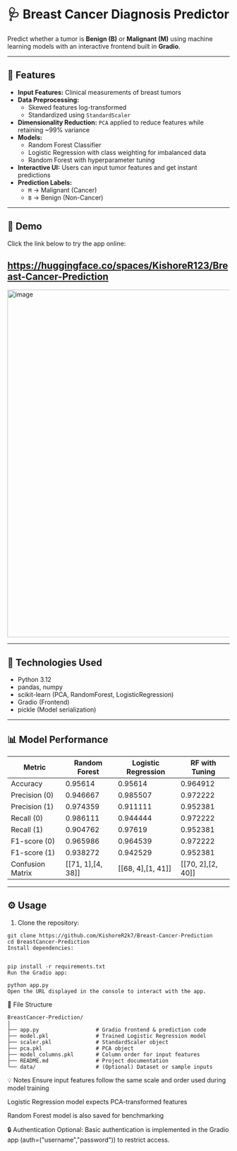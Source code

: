 # 🩺 Breast Cancer Diagnosis Predictor

Predict whether a tumor is **Benign (B)** or **Malignant (M)** using machine learning models with an interactive frontend built in **Gradio**.

---

## 🌟 Features

- **Input Features:** Clinical measurements of breast tumors  
- **Data Preprocessing:**  
  - Skewed features log-transformed  
  - Standardized using `StandardScaler`  
- **Dimensionality Reduction:** `PCA` applied to reduce features while retaining ~99% variance  
- **Models:**  
  - Random Forest Classifier  
  - Logistic Regression with class weighting for imbalanced data  
  - Random Forest with hyperparameter tuning  
- **Interactive UI:** Users can input tumor features and get instant predictions  
- **Prediction Labels:**  
  - `M` → Malignant (Cancer)  
  - `B` → Benign (Non-Cancer)  

---

## 🚀 Demo

Click the link below to try the app online:



## https://huggingface.co/spaces/KishoreR123/Breast-Cancer-Prediction


<img width="1916" height="786" alt="image" src="https://github.com/user-attachments/assets/df076f8f-efcb-4017-bcd2-e73f338d564c" />


---

## 🧰 Technologies Used

- Python 3.12  
- pandas, numpy  
- scikit-learn (PCA, RandomForest, LogisticRegression)  
- Gradio (Frontend)  
- pickle (Model serialization)  

---

## 📊 Model Performance

| Metric          | Random Forest | Logistic Regression | RF with Tuning |
|-----------------|---------------|------------------|----------------|
| Accuracy        | 0.95614       | 0.95614          | 0.964912       |
| Precision (0)   | 0.946667      | 0.985507         | 0.972222       |
| Precision (1)   | 0.974359      | 0.911111         | 0.952381       |
| Recall (0)      | 0.986111      | 0.944444         | 0.972222       |
| Recall (1)      | 0.904762      | 0.97619          | 0.952381       |
| F1-score (0)    | 0.965986      | 0.964539         | 0.972222       |
| F1-score (1)    | 0.938272      | 0.942529         | 0.952381       |
| Confusion Matrix| [[71, 1],[4, 38]] | [[68, 4],[1, 41]] | [[70, 2],[2, 40]] |

---

## ⚙️ Usage

1. Clone the repository:

```
git clone https://github.com/KishoreR2k7/Breast-Cancer-Prediction
cd BreastCancer-Prediction
Install dependencies:


pip install -r requirements.txt
Run the Gradio app:

python app.py
Open the URL displayed in the console to interact with the app.

```

📂 File Structure
```
BreastCancer-Prediction/
│
├── app.py                  # Gradio frontend & prediction code
├── model.pkl               # Trained Logistic Regression model
├── scaler.pkl              # StandardScaler object
├── pca.pkl                 # PCA object
├── model_columns.pkl       # Column order for input features
├── README.md               # Project documentation
└── data/                   # (Optional) Dataset or sample inputs
```
💡 Notes
Ensure input features follow the same scale and order used during model training

Logistic Regression model expects PCA-transformed features

Random Forest model is also saved for benchmarking

🔒 Authentication
Optional: Basic authentication is implemented in the Gradio app (auth=("username","password")) to restrict access.
